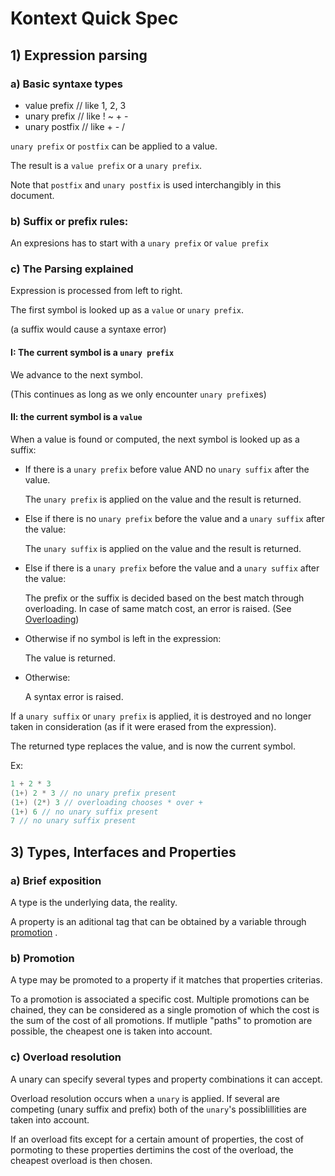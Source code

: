 # Kontext Quick Spec

## 1) Expression parsing

### a) Basic syntaxe types

- value prefix // like 1, 2, 3
- unary prefix // like ! ~ + -
- unary postfix // like + - /

`unary prefix` or `postfix` can be applied to a value.

The result is a `value prefix` or a `unary prefix`.

Note that `postfix` and `unary postfix` is used interchangibly in this document.

### b) Suffix or prefix rules:

An expresions has to start with a `unary prefix` or `value prefix`

### c) The Parsing explained

Expression is processed from left to right.

The first symbol is looked up as a `value` or `unary prefix`.

(a suffix would cause a syntaxe error)

#### I: The current symbol is a `unary prefix`

We advance to the next symbol.

(This continues as long as we only encounter `unary prefix`es)

#### II: the current symbol is a `value`

When a value is found or computed, the next symbol is looked up as a suffix:

- If there is a `unary prefix` before  value AND no `unary suffix`  after the value.

  The `unary prefix` is applied on the value and the result is returned.

- Else if there is no `unary prefix` before the value and a `unary suffix` after the value:

  The `unary suffix` is applied on the value and the result is returned.

- Else if there is a `unary prefix` before the value and a `unary suffix` after the value:
  
  The prefix or the suffix is decided based on the best match through overloading. In case of same match cost, an error is raised. (See [Overloading](#c-overload-resolution))

- Otherwise if no symbol is left in the expression:
  
  The value is returned.

- Otherwise:

  A syntax error is raised.

If a `unary suffix` or `unary prefix` is applied, it is destroyed and no longer taken in consideration (as if it were erased from the expression).

The returned type replaces the value, and is now the current symbol.

Ex:
```c
1 + 2 * 3
(1+) 2 * 3 // no unary prefix present
(1+) (2*) 3 // overloading chooses * over +
(1+) 6 // no unary suffix present
7 // no unary suffix present
```

## 3) Types, Interfaces and Properties

### a) Brief exposition

A type is the underlying data, the reality.

A property is an aditional tag that can be obtained by a variable through [promotion](#b-Promotion) .

### b) Promotion

A type may be promoted to a property if it matches that properties criterias.

To a promotion is associated a specific cost.
Multiple promotions can be chained, they can be considered as a single promotion of which the cost is the sum of the cost of all promotions.
If mutliple "paths" to promotion are possible, the cheapest one is taken into account.

### c) Overload resolution

A unary can specify several types and property combinations it can accept.

Overload resolution occurs when a `unary` is applied. If several are competing (unary suffix and prefix) both of the `unary`'s possiblillities are taken into account.

If an overload fits except for a certain amount of properties, the cost of pormoting to these properties dertimins the cost of the overload, the cheapest overload is then chosen.
